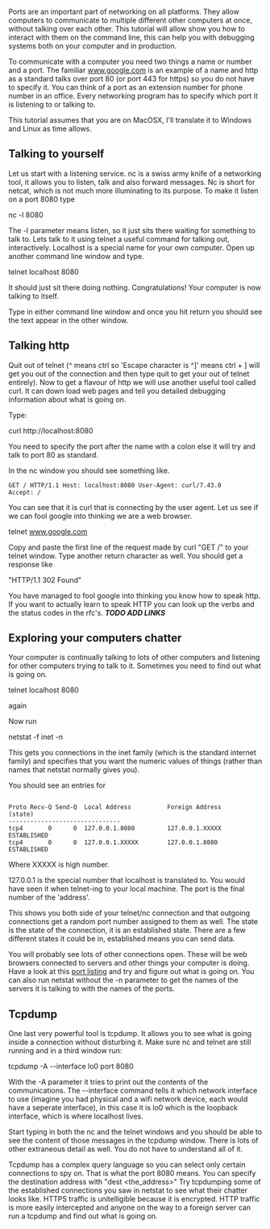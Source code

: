 

Ports are an important part of networking on all platforms. They allow computers to communicate to multiple different other computers at once, without talking over each other. This tutorial will allow show you how to interact with them on the command line, this can help you with debugging systems both on your computer and in production.

To communicate with a computer you need two things a name or number and a port. The familiar www.google.com is an example of a name and http as a standard talks over port 80 (or port 443 for https) so you do not have to specify it. You can think of a port as an extension number for phone number in an office. Every networking program has to specify which port it is listening to or talking to.

This tutorial assumes that you are on MacOSX, I'll translate it to Windows and Linux as time allows.

## Talking to yourself

Let us start with a listening service. nc is a swiss army knife of a networking tool, it allows you to listen, talk and also forward messages. Nc is short for netcat, which is not much more illuminating to its purpose. To make it listen on a port 8080 type

nc -l 8080 

The -l parameter means listen, so it just sits there waiting for something to talk to. Lets talk to it using telnet a useful command for talking out, interactively. Localhost is a special name for your own computer. Open up another command line window and type.

telnet localhost 8080

It should just sit there doing nothing. Congratulations! Your computer is now talking to itself.

Type in either command line window and once you hit return you should see the text appear in the other window.


## Talking http

Quit out of telnet (^ means ctrl so 'Escape character is ^]' means ctrl + ] will get you out of the connection and then type quit to get your out of telnet entirely). Now to get a flavour of http we will use another useful tool called curl. It can down load web pages and tell you detailed debugging information about what is going on.

Type:

curl http://localhost:8080 

You need to specify the port after the name with a colon else it will try and talk to port 80 as standard.

In the nc window you should see something like.

<code>GET / HTTP/1.1
Host: localhost:8080
User-Agent: curl/7.43.0
Accept: */*</code>

You can see that it is curl that is connecting by the user agent. Let us see if we can fool google into thinking we are a web browser. 

telnet www.google.com 

Copy and paste the first line of the request made by curl "GET /" to your telnet window. Type another return character as well. You should get a response like

"HTTP/1.1 302 Found"

You have managed to fool google into thinking you know how to speak http. If you want to actually learn to speak HTTP you can look up the verbs and the status codes in the rfc's. ***TODO ADD LINKS***

## Exploring your computers chatter

Your computer is continually talking to lots of other computers and listening for other computers trying to talk to it. Sometimes you need to find out what is going on.

telnet localhost 8080 

again

Now run 

netstat -f inet -n

This gets you connections in the inet family (which is the standard internet family) and specifies that you want the numeric values of things (rather than names that netstat normally gives you). 

You should see an entries for

<code>
Proto Recv-Q Send-Q  Local Address          Foreign Address        (state)
-------------------------------
tcp4       0      0  127.0.0.1.8080         127.0.0.1.XXXXX        ESTABLISHED
tcp4       0      0  127.0.0.1.XXXXX        127.0.0.1.8080         ESTABLISHED
</code>

Where XXXXX is high number.

127.0.0.1 is the special number that localhost is translated to. You would have seen it when telnet-ing to your local machine. The port is the final number of the 'address'.

This shows you both side of your telnet/nc connection and that outgoing connections get a random port number assigned to them as well.  The state is the state of the connection, it is an established state. There are a few different states it could be in, established means you can send data.

You will probably see lots of other connections open. These will be web browsers connected to servers and other things your computer is doing. Have a look at this [port listing](https://en.wikipedia.org/wiki/List_of_TCP_and_UDP_port_numbers) and try and figure out what is going on.  You can also run netstat without the -n parameter to get the names of the servers it is talking to with the names of the ports.


## Tcpdump 

One last very powerful tool is tcpdump. It allows you to see what is going inside a connection without disturbing it. Make sure nc and telnet are still running and in a third window run:

tcpdump -A --interface lo0 port  8080

With the -A parameter it tries to print out the contents of the communications.  The --interface command tells it which network interface to use (imagine you had physical and a wifi network device, each would have a seperate interface), in this case it is lo0 which is the loopback interface, which is where localhost lives.

Start typing in both the nc and the telnet windows and you should be able to see the content of those messages in the tcpdump window. There is lots of other extraneous detail as well. You do not have to understand all of it.

Tcpdump has a complex query language so you can select only certain connections to spy on. That is what the port 8080 means. You can specify the destination address with "dest <the_address>" Try tcpdumping some of the established connections you saw in netstat to see what their chatter looks like. HTTPS traffic is unitelligible because it is encrypted. HTTP traffic is more easily intercepted and anyone on the way to a foreign server can run a tcpdump and find out what is going on. 



